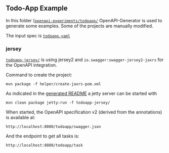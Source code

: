 ## Todo-App Example


In this folder ([`openapi-experiments/todoapp/`](./) OpenAPI-Generator is used to generate some examples. Some of the projects are manually modified.

The input spec is [`todoapp.yaml`](todoapp.yaml)

### jersey

[`todoapp-jersey/`](todoapp-jersey/) is using jersey2 and `io.swagger:swagger-jersey2-jaxrs` for the OpenAPI integration.

Command to create the project:
```
mvn package -f helper/create-jaxrs-pom.xml
```

As indicated in the [generated README](todoapp-jersey/README.md) a jetty server can be started with

```
mvn clean package jetty:run -f todoapp-jersey/
```

When started, the OpenAPI specification v2 (derived from the annotations) is available at:

```
http://localhost:8080/todoapp/swagger.json
```

And the endpoint to get all tasks is:

```
http://localhost:8080/todoapp/task
```